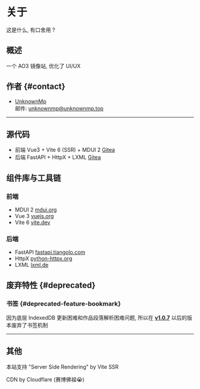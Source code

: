 <script setup>
import About from '../texts/about.md'
import FunAnimation from '../components/FunAnimation.vue'

import 'mdui/components/avatar.js'
/*import { onBeforeMount, onMounted, onUnmounted, onBeforeUnmount, onActivated, onDeactivated } from 'vue'
console.log('Setup')
onBeforeMount(() => console.log('Before mount'))
onMounted(() => console.log('Mounted'))
onDeactivated(() => console.log('Deactivated'))
onActivated(() => console.log('Activated'))
onBeforeUnmount(() => console.log('Before unmount'))
onUnmounted(() => console.log('Unmounted'))*/
</script>

# 关于

这是什么, 有口舍用 ?

概述
---
一个 AO3 镜像站, 优化了 UI/UX

作者 {#contact}
---
- [UnknownMp](https://www.unknownmp.top)  
  邮件: unknownmp@unknownmp.top  
  <mdui-avatar src="https://cdn.unknownmp.top/website/logo.jpg"></mdui-avatar>

---

源代码
---
- 前端 Vue3 + Vite 6 (SSR) + MDUI 2 [Gitea](https://git.unknownmp.top/AO3-Mirror/ao3-mirror-ssr)
- 后端 FastAPI + HttpX + LXML [Gitea](https://git.unknownmp.top/AO3-Mirror/ao3-mirror-api)

组件库与工具链
---
### 前端
- MDUI 2 [mdui.org](https://mdui.org)
- Vue 3 [vuejs.org](https://vuejs.org)
- Vite 6 [vite.dev](https://vite.dev)
### 后端
- FastAPI [fastapi.tiangolo.com](https://fastapi.tiangolo.com/)
- HttpX [python-httpx.org](https://www.python-httpx.org/)
- LXML [lxml.de](https://lxml.de/)

废弃特性 {#deprecated}
---

### 书签 {#deprecated-feature-bookmark}

因为底层 IndexedDB 更新困难和作品段落解析困难问题, 所以在 [**v1.0.7**](https://git.unknownmp.top/AO3-Mirror/ao3-mirror-ssr/releases/tag/v1.0.7) 以后的版本废弃了书签机制

---

其他
---
本站支持 "Server Side Rendering" by Vite SSR

CDN by Cloudflare (赛博佛祖😭)

<FunAnimation />
